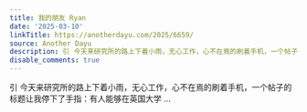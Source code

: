 ```yaml
---
title: 我的朋友 Ryan
date: '2025-03-10'
linkTitle: https://anotherdayu.com/2025/6659/
source: Another Dayu
description: 引 今天来研究所的路上下着小雨，无心工作，心不在焉的刷着手机，一个帖子的标题让我停下了手指：有人能够在英国大学 ...
disable_comments: true
---
```

引 今天来研究所的路上下着小雨，无心工作，心不在焉的刷着手机，一个帖子的标题让我停下了手指：有人能够在英国大学 ...